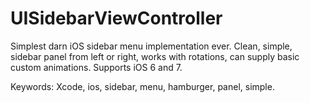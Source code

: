 UISidebarViewController
=======================

Simplest darn iOS sidebar menu implementation ever. Clean, simple, sidebar panel from left or right, works with rotations, can supply basic custom animations. Supports iOS 6 and 7.

Keywords: Xcode, ios, sidebar, menu, hamburger, panel, simple.
